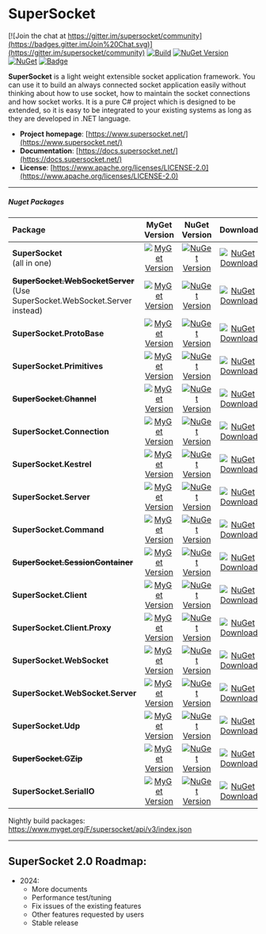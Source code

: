 # SuperSocket

[![Join the chat at https://gitter.im/supersocket/community](https://badges.gitter.im/Join%20Chat.svg)](https://gitter.im/supersocket/community)
[![Build](https://github.com/kerryjiang/SuperSocket/workflows/build/badge.svg)](https://github.com/kerryjiang/SuperSocket/actions?query=workflow%3Abuild)
[![NuGet Version](https://img.shields.io/nuget/vpre/SuperSocket.svg?style=flat)](https://www.nuget.org/packages/SuperSocket/)
[![NuGet](https://img.shields.io/nuget/dt/SuperSocket.svg)](https://www.nuget.org/packages/SuperSocket)
[![Badge](https://img.shields.io/badge/link-996.icu-red.svg)](https://996.icu/#/en_US)


**SuperSocket** is a light weight extensible socket application framework. You can use it to build an always connected socket application easily without thinking about how to use socket, how to maintain the socket connections and how socket works. It is a pure C# project which is designed to be extended, so it is easy to be integrated to your existing systems as long as they are developed in .NET language.


- **Project homepage**:		[https://www.supersocket.net/](https://www.supersocket.net/)
- **Documentation**:		[https://docs.supersocket.net/](https://docs.supersocket.net/)
- **License**: 				[https://www.apache.org/licenses/LICENSE-2.0](https://www.apache.org/licenses/LICENSE-2.0)

---

##### Nuget Packages

| Package | MyGet Version | NuGet Version | Download |
| :------|:------------:|:------------:|:--------:|
| **SuperSocket**  <br /> (all in one) | [![MyGet Version](https://img.shields.io/myget/supersocket/vpre/SuperSocket)](https://www.myget.org/feed/supersocket/package/nuget/SuperSocket) | [![NuGet Version](https://img.shields.io/nuget/vpre/SuperSocket.svg?style=flat)](https://www.nuget.org/packages/SuperSocket/)| [![NuGet Download](https://img.shields.io/nuget/dt/SuperSocket.svg?style=flat)](https://www.nuget.org/packages/SuperSocket/) |
| ~~**SuperSocket.WebSocketServer**~~ <br /> (Use SuperSocket.WebSocket.Server instead) | [![MyGet Version](https://img.shields.io/myget/supersocket/vpre/SuperSocket.WebSocketServer)](https://www.myget.org/feed/supersocket/package/nuget/SuperSocket.WebSocketServer) | [![NuGet Version](https://img.shields.io/nuget/vpre/SuperSocket.WebSocketServer.svg?style=flat)](https://www.nuget.org/packages/SuperSocket.WebSocketServer/)| [![NuGet Download](https://img.shields.io/nuget/dt/SuperSocket.WebSocketServer.svg?style=flat)](https://www.nuget.org/packages/SuperSocket.WebSocketServer/) |
| **SuperSocket.ProtoBase** | [![MyGet Version](https://img.shields.io/myget/supersocket/vpre/SuperSocket.ProtoBase)](https://www.myget.org/feed/supersocket/package/nuget/SuperSocket.ProtoBase) | [![NuGet Version](https://img.shields.io/nuget/vpre/SuperSocket.ProtoBase.svg?style=flat)](https://www.nuget.org/packages/SuperSocket.ProtoBase/)| [![NuGet Download](https://img.shields.io/nuget/dt/SuperSocket.ProtoBase.svg?style=flat)](https://www.nuget.org/packages/SuperSocket.ProtoBase/) |
| **SuperSocket.Primitives** | [![MyGet Version](https://img.shields.io/myget/supersocket/vpre/SuperSocket.Primitives)](https://www.myget.org/feed/supersocket/package/nuget/SuperSocket.Primitives) | [![NuGet Version](https://img.shields.io/nuget/vpre/SuperSocket.Primitives.svg?style=flat)](https://www.nuget.org/packages/SuperSocket.Primitives/)| [![NuGet Download](https://img.shields.io/nuget/dt/SuperSocket.Primitives.svg?style=flat)](https://www.nuget.org/packages/SuperSocket.Primitives/) |
| ~~**SuperSocket.Channel**~~ | [![MyGet Version](https://img.shields.io/myget/supersocket/vpre/SuperSocket.Channel)](https://www.myget.org/feed/supersocket/package/nuget/SuperSocket.Channel) | [![NuGet Version](https://img.shields.io/nuget/vpre/SuperSocket.Channel.svg?style=flat)](https://www.nuget.org/packages/SuperSocket.Channel/)| [![NuGet Download](https://img.shields.io/nuget/dt/SuperSocket.Channel.svg?style=flat)](https://www.nuget.org/packages/SuperSocket.Channel/) |
| **SuperSocket.Connection** | [![MyGet Version](https://img.shields.io/myget/supersocket/vpre/SuperSocket.Connection)](https://www.myget.org/feed/supersocket/package/nuget/SuperSocket.Connection) | [![NuGet Version](https://img.shields.io/nuget/vpre/SuperSocket.Connection.svg?style=flat)](https://www.nuget.org/packages/SuperSocket.Connection/)| [![NuGet Download](https://img.shields.io/nuget/dt/SuperSocket.Connection.svg?style=flat)](https://www.nuget.org/packages/SuperSocket.Connection/) |
| **SuperSocket.Kestrel** | [![MyGet Version](https://img.shields.io/myget/supersocket/vpre/SuperSocket.Kestrel)](https://www.myget.org/feed/supersocket/package/nuget/SuperSocket.Kestrel) | [![NuGet Version](https://img.shields.io/nuget/vpre/SuperSocket.Kestrel.svg?style=flat)](https://www.nuget.org/packages/SuperSocket.Kestrel/)| [![NuGet Download](https://img.shields.io/nuget/dt/SuperSocket.Kestrel.svg?style=flat)](https://www.nuget.org/packages/SuperSocket.Kestrel/) |
| **SuperSocket.Server** | [![MyGet Version](https://img.shields.io/myget/supersocket/vpre/SuperSocket.Server)](https://www.myget.org/feed/supersocket/package/nuget/SuperSocket.Server) | [![NuGet Version](https://img.shields.io/nuget/vpre/SuperSocket.Server.svg?style=flat)](https://www.nuget.org/packages/SuperSocket.Server/)| [![NuGet Download](https://img.shields.io/nuget/dt/SuperSocket.Server.svg?style=flat)](https://www.nuget.org/packages/SuperSocket.Server/) |
| **SuperSocket.Command** | [![MyGet Version](https://img.shields.io/myget/supersocket/vpre/SuperSocket.Command)](https://www.myget.org/feed/supersocket/package/nuget/SuperSocket.Command) | [![NuGet Version](https://img.shields.io/nuget/vpre/SuperSocket.Command.svg?style=flat)](https://www.nuget.org/packages/SuperSocket.Command/)| [![NuGet Download](https://img.shields.io/nuget/dt/SuperSocket.Command.svg?style=flat)](https://www.nuget.org/packages/SuperSocket.Command/) |
| ~~**SuperSocket.SessionContainer**~~ | [![MyGet Version](https://img.shields.io/myget/supersocket/vpre/SuperSocket.SessionContainer)](https://www.myget.org/feed/supersocket/package/nuget/SuperSocket.SessionContainer) | [![NuGet Version](https://img.shields.io/nuget/vpre/SuperSocket.SessionContainer.svg?style=flat)](https://www.nuget.org/packages/SuperSocket.SessionContainer/)| [![NuGet Download](https://img.shields.io/nuget/dt/SuperSocket.SessionContainer.svg?style=flat)](https://www.nuget.org/packages/SuperSocket.SessionContainer/) |
| **SuperSocket.Client** | [![MyGet Version](https://img.shields.io/myget/supersocket/vpre/SuperSocket.Client)](https://www.myget.org/feed/supersocket/package/nuget/SuperSocket.Client) | [![NuGet Version](https://img.shields.io/nuget/vpre/SuperSocket.Client.svg?style=flat)](https://www.nuget.org/packages/SuperSocket.Client/)| [![NuGet Download](https://img.shields.io/nuget/dt/SuperSocket.Client.svg?style=flat)](https://www.nuget.org/packages/SuperSocket.Client/) |
| **SuperSocket.Client.Proxy** | [![MyGet Version](https://img.shields.io/myget/supersocket/vpre/SuperSocket.Client.Proxy)](https://www.myget.org/feed/supersocket/package/nuget/SuperSocket.Client.Proxy) | [![NuGet Version](https://img.shields.io/nuget/vpre/SuperSocket.Client.Proxy.svg?style=flat)](https://www.nuget.org/packages/SuperSocket.Client.Proxy/)| [![NuGet Download](https://img.shields.io/nuget/dt/SuperSocket.Client.Proxy.svg?style=flat)](https://www.nuget.org/packages/SuperSocket.Client.Proxy/) |
| **SuperSocket.WebSocket** | [![MyGet Version](https://img.shields.io/myget/supersocket/vpre/SuperSocket.WebSocket)](https://www.myget.org/feed/supersocket/package/nuget/SuperSocket.WebSocket) | [![NuGet Version](https://img.shields.io/nuget/vpre/SuperSocket.WebSocket.svg?style=flat)](https://www.nuget.org/packages/SuperSocket.WebSocket/)| [![NuGet Download](https://img.shields.io/nuget/dt/SuperSocket.WebSocket.svg?style=flat)](https://www.nuget.org/packages/SuperSocket.WebSocket/) |
| **SuperSocket.WebSocket.Server** | [![MyGet Version](https://img.shields.io/myget/supersocket/vpre/SuperSocket.WebSocket.Server)](https://www.myget.org/feed/supersocket/package/nuget/SuperSocket.WebSocket.Server) | [![NuGet Version](https://img.shields.io/nuget/vpre/SuperSocket.WebSocket.Server.svg?style=flat)](https://www.nuget.org/packages/SuperSocket.WebSocket.Server/)| [![NuGet Download](https://img.shields.io/nuget/dt/SuperSocket.WebSocket.Server.svg?style=flat)](https://www.nuget.org/packages/SuperSocket.WebSocket.Server/) |
| **SuperSocket.Udp** | [![MyGet Version](https://img.shields.io/myget/supersocket/vpre/SuperSocket.Udp)](https://www.myget.org/feed/supersocket/package/nuget/SuperSocket.Udp) | [![NuGet Version](https://img.shields.io/nuget/vpre/SuperSocket.Udp.svg?style=flat)](https://www.nuget.org/packages/SuperSocket.Udp/)| [![NuGet Download](https://img.shields.io/nuget/dt/SuperSocket.Udp.svg?style=flat)](https://www.nuget.org/packages/SuperSocket.Udp/) |
| ~~**SuperSocket.GZip**~~ | [![MyGet Version](https://img.shields.io/myget/supersocket/vpre/SuperSocket.GZip)](https://www.myget.org/feed/supersocket/package/nuget/SuperSocket.GZip) | [![NuGet Version](https://img.shields.io/nuget/vpre/SuperSocket.GZip.svg?style=flat)](https://www.nuget.org/packages/SuperSocket.GZip/)| [![NuGet Download](https://img.shields.io/nuget/dt/SuperSocket.GZip.svg?style=flat)](https://www.nuget.org/packages/SuperSocket.GZip/) |
| **SuperSocket.SerialIO** | [![MyGet Version](https://img.shields.io/myget/supersocket/vpre/SuperSocket.SerialIO)](https://www.myget.org/feed/supersocket/package/nuget/SuperSocket.SerialIO) | [![NuGet Version](https://img.shields.io/nuget/vpre/SuperSocket.SerialIO.svg?style=flat)](https://www.nuget.org/packages/SuperSocket.SerialIO/)| [![NuGet Download](https://img.shields.io/nuget/dt/SuperSocket.SerialIO.svg?style=flat)](https://www.nuget.org/packages/SuperSocket.SerialIO/) |


Nightly build packages:  https://www.myget.org/F/supersocket/api/v3/index.json

---

## SuperSocket 2.0 Roadmap:


- 2024:
    - More documents
    - Performance test/tuning
    - Fix issues of the existing features
    - Other features requested by users
    - Stable release
